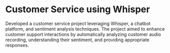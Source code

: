 # Customer Service using Whisper
Developed a customer service project leveraging Whisper, a
chatbot platform, and sentiment analysis techniques. The project aimed to enhance customer support interactions by automatically analyzing customer audio recording, understanding their sentiment, and providing appropriate
responses.
